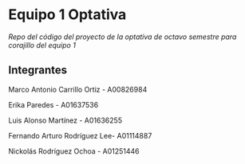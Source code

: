 # Equipo 1 Optativa

*Repo del código del proyecto de la optativa de octavo semestre para corajillo del equipo 1*

Integrantes
-----------

Marco Antonio Carrillo Ortiz - A00826984  

Erika Paredes - A01637536 

Luis Alonso Martínez - A01636255 

Fernando Arturo Rodríguez Lee- A01114887 

Nickolás Rodríguez Ochoa - A01251446 
